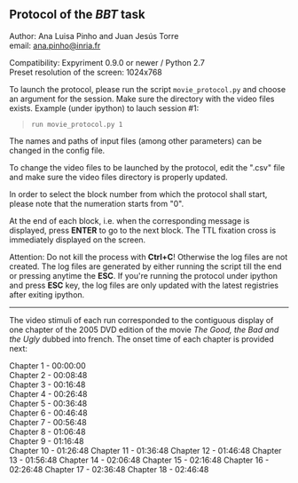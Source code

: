 ## Protocol of the *BBT* task   

Author: Ana Luisa Pinho and Juan Jesús Torre  
email: ana.pinho@inria.fr  

Compatibility: Expyriment 0.9.0 or newer / Python 2.7  
Preset resolution of the screen: 1024x768  

To launch the protocol, please run the script `movie_protocol.py` and choose an argument for the session. Make sure the directory with the video files exists. Example (under ipython) to lauch session #1:

> `run movie_protocol.py 1`

The names and paths of input files (among other parameters) can be changed in the config file.

To change the video files to be launched by the protocol, edit the ".csv" file and make sure the video files directory is properly updated.

In order to select the block number from which the protocol shall start, please note that the numeration starts from "0".

At the end of each block, i.e. when the corresponding message is displayed, press __ENTER__ to go to the next block. The TTL fixation cross is immediately displayed on the screen.

Attention: Do not kill the process with __Ctrl+C__! Otherwise the log files are not created. The log files are generated by either running the script till the end or pressing anytime the __ESC__. If you're running the protocol under ipython and press __ESC__ key, the log files are only updated with the latest registries after exiting ipython.

_________________________________________________________________________________________________  

The video stimuli of each run corresponded to the contiguous display of one chapter of the 2005 DVD edition of the movie *The Good, the Bad and the Ugly* dubbed into french. The onset time of each chapter is provided next:  

Chapter 1  - 00:00:00  
Chapter 2  - 00:08:48  
Chapter 3  - 00:16:48  
Chapter 4  - 00:26:48  
Chapter 5  - 00:36:48  
Chapter 6  - 00:46:48  
Chapter 7  - 00:56:48  
Chapter 8  - 01:06:48  
Chapter 9  - 01:16:48  
Chapter 10 - 01:26:48
Chapter 11 - 01:36:48
Chapter 12 - 01:46:48
Chapter 13 - 01:56:48
Chapter 14 - 02:06:48
Chapter 15 - 02:16:48
Chapter 16 - 02:26:48
Chapter 17 - 02:36:48
Chapter 18 - 02:46:48  


